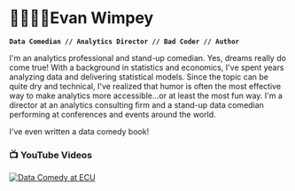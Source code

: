 # 👨‍💻🎤😆Evan Wimpey

**`Data Comedian // Analytics Director // Bad Coder // Author`**

I'm an analytics professional and stand-up comedian. Yes, dreams really do come true! With a background in statistics and economics, I've spent years analyzing data and delivering statistical models. Since the topic can be quite dry and technical, I've realized that humor is often the most effective way to make analytics more accessible...or at least the most fun way. I'm a director at an analytics consulting firm and a stand-up data comedian performing at conferences and events around the world. 

I've even written a data comedy book! 


### 📺 YouTube Videos

[![Data Comedy at ECU](https://img.youtube.com/vi/_TKKlfd4vs8/0.jpg)](https://www.youtube.com/watch?v=_TKKlfd4vs8 "Data Comedy at ECU")


<!--
**ewimpey/ewimpey** is a ✨ _special_ ✨ repository because its `README.md` (this file) appears on your GitHub profile.

Here are some ideas to get you started:

- 🔭 I’m currently working on ...
- 🌱 I’m currently learning ...
- 👯 I’m looking to collaborate on ...
- 🤔 I’m looking for help with ...
- 💬 Ask me about ...
- 📫 How to reach me: ...
- 😄 Pronouns: ...
- ⚡ Fun fact: ...
-->
